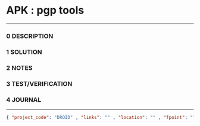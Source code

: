 # APK : pgp tools
--------------------------------
### 0 DESCRIPTION


### 1 SOLUTION


### 2 NOTES


### 3 TEST/VERIFICATION


### 4 JOURNAL



--------------------------------
```json
{ "project_code": "DROID" , "links": "" , "location": "" , "fpoint": "" }
```
